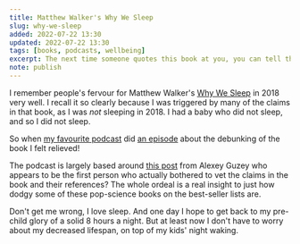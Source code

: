 ```yaml
---
title: Matthew Walker's Why We Sleep
slug: why-we-sleep
added: 2022-07-22 13:30
updated: 2022-07-22 13:30
tags: [books, podcasts, wellbeing]
excerpt: The next time someone quotes this book at you, you can tell them about this.
note: publish
---
```


I remember people's fervour for Matthew Walker's [Why We Sleep](https://en.wikipedia.org/wiki/Why_We_Sleep) in 2018 very well. I recall it so clearly because I was triggered by many of the claims in that book, as I was _not_ sleeping in 2018. I had a baby who did not sleep, and so I did not sleep.

So when [my favourite podcast](https://www.maintenancephase.com/) did [an episode](https://maintenancephase.buzzsprout.com/1411126/9716285-the-sleep-loss-epidemic) about the debunking of the book I felt relieved!

The podcast is largely based around [this post](https://guzey.com/books/why-we-sleep/) from Alexey Guzey who appears to be the first person who actually bothered to vet the claims in the book and their references? The whole ordeal is a real insight to just how dodgy some of these pop-science books on the best-seller lists are.

Don't get me wrong, I love sleep. And one day I hope to get back to my pre-child glory of a solid 8 hours a night. But at least now I don't have to worry about my decreased lifespan, on top of my kids' night waking.
